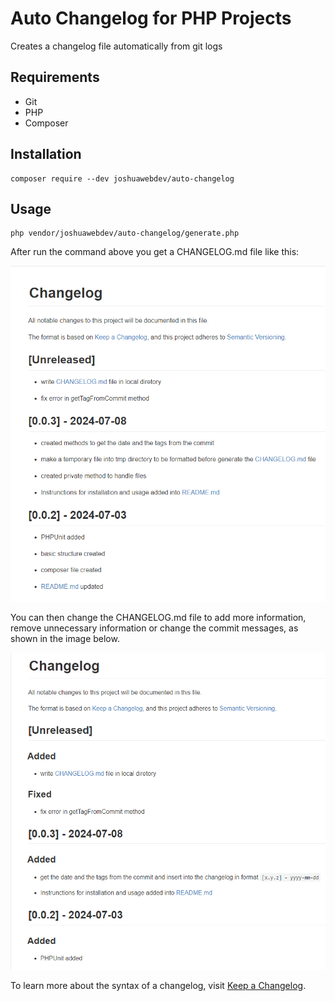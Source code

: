 # Auto Changelog for PHP Projects

Creates a changelog file automatically from git logs

## Requirements

- Git
- PHP
- Composer

## Installation

    composer require --dev joshuawebdev/auto-changelog

## Usage

    php vendor/joshuawebdev/auto-changelog/generate.php

After run the command above you get a CHANGELOG.md file like this:

<img src="example01.png"></img>

You can then change the CHANGELOG.md file to add more information, remove unnecessary information or change the commit messages, as shown in the image below.

<img src="example02.png"></img>

To learn more about the syntax of a changelog, visit [Keep a Changelog](https://keepachangelog.com/en/1.1.0/).
